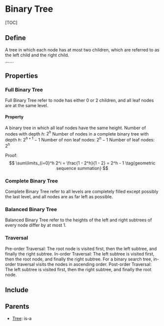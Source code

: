 # Binary Tree

[TOC]

## Define

A tree in which each node has at most two children, which are referred to as the left child and the right child.

<img src="./assets/Binary_tree_v2.svg" alt="Binary_tree_v2" style="zoom: 25%;" />

## Properties

### Full Binary Tree

Full Binary Tree refer to node has either 0 or 2 children, and all leaf nodes are at the same level.

#### Property

A binary tree in which all leaf nodes have the same height.
Number of nodes with depth $h$: $2^h$
Number of nodes in a complete binary tree with depth $h$: $2^{h+1} - 1$ 
Number of non leaf nodes: $2^h - 1$
Number of leaf nodes: $2^h$  

Proof: 
$$
\sum\limits_{i=0}^h 2^i = \frac{1 - 2^h}{1 - 2} = 2^h - 1  \tag{geometric sequence summation}
$$



### Complete Binary Tree

Complete Binary Tree refer to all levels are completely filled except possibly the last level, and all nodes are as far left as possible.

### Balanced Binary Tree

Balanced Binary Tree refer to the heights of the left and right subtrees of every node differ by at most 1.

### Traversal
Pre-order Traversal: The root node is visited first, then the left subtree, and finally the right subtree.
In-order Traversal: The left subtree is visited first, then the root node, and finally the right subtree. For a binary search tree, in-order traversal visits the nodes in ascending order.
Post-order Traversal: The left subtree is visited first, then the right subtree, and finally the root node.

## Include

## Parents

- [Tree](./Tree.md): is-a

